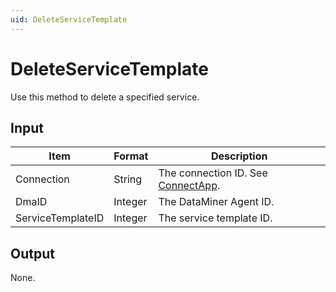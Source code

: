 ```yaml
---
uid: DeleteServiceTemplate
---
```


# DeleteServiceTemplate

Use this method to delete a specified service.

## Input

| Item              | Format  | Description                                          |
|-------------------|---------|------------------------------------------------------|
| Connection        | String  | The connection ID. See [ConnectApp](xref:ConnectApp). |
| DmaID             | Integer | The DataMiner Agent ID.                              |
| ServiceTemplateID | Integer | The service template ID.                             |

## Output

None.
